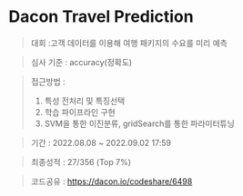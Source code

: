 # Dacon Travel Prediction

> 대회 :고객 데이터를 이용해 여행 패키지의 수요를 미리 예측

> 심사 기준 : accuracy(정확도)

> 접근방법 : 
> 1. 특성 전처리 및 특징선택 
> 2. 학습 파이프라인 구현 
> 3. SVM을 통한 이진분류, gridSearch를 통한 파라미터튜닝

> 기간 : 2022.08.08 ~ 2022.09.02 17:59

> 최종성적 : 27/356 (Top 7%)

> 코드공유 : https://dacon.io/codeshare/6498
